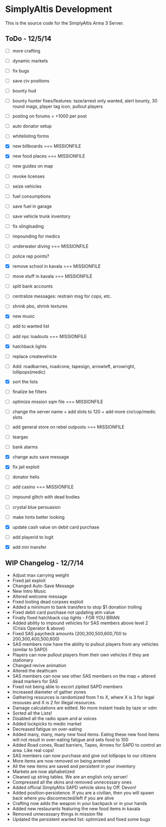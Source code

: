 SimplyAltis Development
======
This is the source code for the SimplyAltis Arma 3 Server.

ToDo - 12/5/14
------
- [ ] more crafting
- [ ] dynamic markets
- [ ] fix bugs
- [ ] save civ positions
- [ ] bounty hud
- [ ] bounty hunter fixes/features: taze/arrest only wanted, alert bounty, 30 round mags, player tag icon, pullout players
- [ ] posting on forums = +1000 per post
- [ ] auto donator setup
- [ ] whitelisting forms
- [x] new billboards === MISSIONFILE
- [x] new food places === MISSIONFILE
- [ ] new guides on map
- [ ] revoke licenses
- [ ] seize vehicles
- [ ] fuel consumptions
- [ ] save fuel in garage
- [ ] save vehicle trunk inventory
- [ ] fix slingloading
- [ ] impounding for medics
- [ ] underwater diving === MISSIONFILE
- [ ] police rep points?
- [x] remove school in kavala === MISSIONFILE
- [ ] move stuff in kavala === MISSIONFILE
- [ ] split bank accounts
- [ ] centralize messages: restrain msg for cops, etc.
- [ ] shrink pbo, shrink textures
- [x] new music
- [ ] add to wanted list
- [ ] add npc loadouts === MISSIONFILE
- [x] hatchback lights
- [ ] replace createvehicle
- [ ] Add: roadbarries, roadcone, tapesign, arrowleft, arrowright, lollipops(medic)
- [x] sort the lists
- [ ] finalize be filters
- [ ] optimize mission sqm file === MISSIONFILE
- [ ] change the server name + add slots to 120 + add more civ/cop/medic slots
- [ ] add general store on rebel outposts === MISSIONFILE
- [ ] teargas
- [ ] bank alarms
- [x] change auto save message
- [x] fix jail exploit
- [ ] donator helis
- [ ] add casino === MISSIONFILE
- [ ] impound glitch with dead bodies
- [ ] crystal blue persuasion
- [ ] make hints better looking
- [x] update cash value on debit card purchase
- [ ] add playerid to logit
- [x] add min transfer



WIP Changelog - 12/7/14
------
- Adjust max carrying weight
- Fixed jail exploit
- Changed Auto-Save Message
- New Intro Music
- Altered welcome message
- Fixed looting dead corpses exploit
- Added a minimum to bank transfers to stop $1 donation trolling
- Fixed debit card purchase not updating atm value
- Finally fixed hatchback cop lights - FOR YOU BRIAN
- Added ability to impound vehicles for SAS members above level 2 (Crisis Operator & above)
- Fixed SAS paycheck amounts (200,300,500,600,700 to 200,300,400,500,600)
- SAS members now have the ability to pullout players from any vehicles (similar to SAPD)
- Players can now pullout players from their own vehicles if they are stationary
- Changed revive animation
- Altered the deathcam
- SAS members can now see other SAS members on the map + altered dead markers for SAS
- Fixed not being able to escort ziptied SAPD members
- Increased diameter of gather zones
- Gathering resources is randomized from 1 to X, where X is 3 for legal resouses and X is 2 for illegal resources.
- Damage calculations are edited. No more instant heals by taze or vdm
- Sorted all the Lists!
- Disabled all the radio spam and ai voices
- Added lockpicks to medic market
- Decreased fatigue on over-eating
- Added many, many, many new food items. Eating these new food items will not result in over-eating fatigue and sets food to 100
- Added Road cones, Road barriers, Tapes, Arrows for SAPD to control an area. Like real cops!
- SAS members can now purchase and give out lollipops to our citizens
- More items are now removed on being arrested
- All the new items are saved and persistent in your inventory
- Markets are now alphabetized
- Cleaned up string tables. We are an english only server!
- Compressed all the skins and removed unnecessary ones
- Added official SimplyAltis SAPD vehicle skins by Off. Devon!
- Added position-persistence. If you are a civilian, then you will spawn back where you disconnected/left if you are alive
- Crafting now adds the weapon in your backpack or in your hands
- Added new restaurants featuring the new food items in kavala
- Removed unnecessary things in mission file
- Updated the persistent wanted list: optimized and fixed some bugs